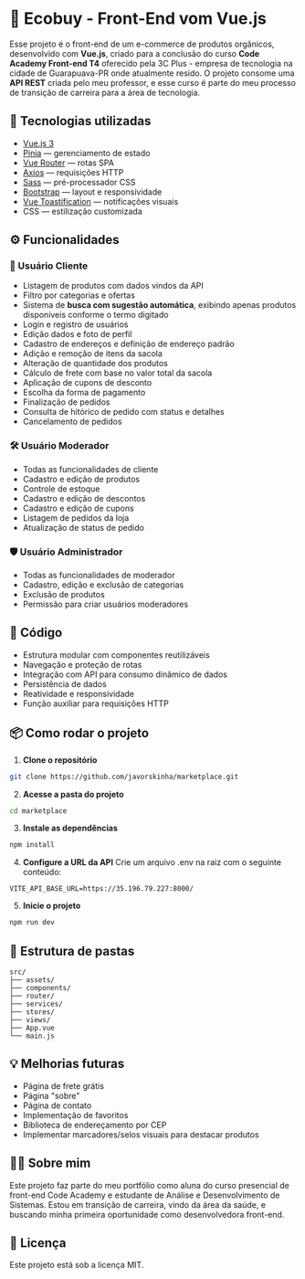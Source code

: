# 🛒 Ecobuy - Front-End vom Vue.js

Esse projeto é o front-end de um e-commerce de produtos orgânicos, desenvolvido com **Vue.js**, criado para a conclusão do curso **Code Academy Front-end T4** oferecido pela 3C Plus - empresa de tecnologia na cidade de Guarapuava-PR onde atualmente resido.
O projeto consome uma **API REST** criada pelo meu professor, e esse curso é parte do meu processo de transição de carreira para a área de tecnologia.

## 🚀 Tecnologias utilizadas

- [Vue.js 3](https://vuejs.org/)
- [Pinia](https://pinia.vuejs.org/) — gerenciamento de estado
- [Vue Router](https://router.vuejs.org/) — rotas SPA
- [Axios](https://axios-http.com/) — requisições HTTP
- [Sass](https://sass-lang.com/) — pré-processador CSS
- [Bootstrap](https://getbootstrap.com/) — layout e responsividade
- [Vue Toastification](https://vue-toastification.maronato.dev/) — notificações visuais
- CSS — estilização customizada

## ⚙️ Funcionalidades

### 👤 Usuário Cliente
- Listagem de produtos com dados vindos da API
- Filtro por categorias e ofertas
- Sistema de **busca com sugestão automática**, exibindo apenas produtos disponíveis conforme o termo digitado
- Login e registro de usuários
- Edição dados e foto de perfil
- Cadastro de endereços e definição de endereço padrão
- Adição e remoção de itens da sacola
- Alteração de quantidade dos produtos 
- Cálculo de frete com base no valor total da sacola
- Aplicação de cupons de desconto
- Escolha da forma de pagamento
- Finalização de pedidos
- Consulta de hitórico de pedido com status e detalhes
- Cancelamento de pedidos

### 🛠 Usuário Moderador
- Todas as funcionalidades de cliente
- Cadastro e edição de produtos
- Controle de estoque
- Cadastro e edição de descontos
- Cadastro e edição de cupons
- Listagem de pedidos da loja
- Atualização de status de pedido

### 🛡 Usuário Administrador
- Todas as funcionalidades de moderador
- Cadastro, edição e exclusão de categorias
- Exclusão de produtos
- Permissão para criar usuários moderadores


## 🧠 Código

- Estrutura modular com componentes reutilizáveis
- Navegação e proteção de rotas
- Integração com API para consumo dinâmico de dados
- Persistência de dados
- Reatividade e responsividade
- Função auxiliar para requisições HTTP

## 📦 Como rodar o projeto

1. **Clone o repositório**
```bash
git clone https://github.com/javorskinha/marketplace.git
```

2. **Acesse a pasta do projeto**
```bash
cd marketplace
```

3. **Instale as dependências**
```bash
npm install
```

4. **Configure a URL da API**
Crie um arquivo .env na raiz com o seguinte conteúdo:
```env
VITE_API_BASE_URL=https://35.196.79.227:8000/
```

5. **Inicie o projeto**
```bash
npm run dev
```

## 📁 Estrutura de pastas

```ide
src/
├── assets/
├── components/
├── router/
├── services/
├── stores/
├── views/
├── App.vue
└── main.js
```

## 💡 Melhorias futuras

- Página de frete grátis
- Página "sobre"
- Página de contato
- Implementação de favoritos
- Biblioteca de endereçamento por CEP
- Implementar marcadores/selos visuais para destacar produtos

## 👩‍💻 Sobre mim
Este projeto faz parte do meu portfólio como aluna do curso presencial de front-end Code Academy e estudante de Análise e Desenvolvimento de Sistemas. Estou em transição de carreira, vindo da área da saúde, e buscando minha primeira oportunidade como desenvolvedora front-end.

## 📄 Licença
Este projeto está sob a licença MIT.
